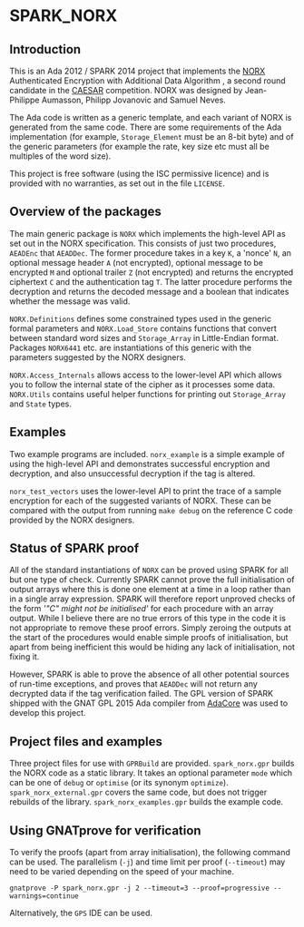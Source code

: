 # SPARK_NORX

## Introduction

This is an Ada 2012 / SPARK 2014 project that implements the
[NORX](https://norx.io/) Authenticated Encryption with Additional Data
Algorithm , a second round candidate in the
[CAESAR](http://competitions.cr.yp.to/caesar.html) competition. NORX was
designed by Jean-Philippe Aumasson, Philipp Jovanovic and Samuel Neves.

The Ada code is written as a generic template, and each variant of NORX is
generated from the same code. There are some requirements of the Ada
implementation (for example, `Storage_Element` must be an 8-bit byte) and of
the generic parameters (for example the rate, key size etc must all be
multiples of the word size).

This project is free software (using the ISC permissive licence) and is
provided with no warranties, as set out in the file `LICENSE`.

## Overview of the packages

The main generic package is `NORX` which implements the high-level API as set
out in the NORX specification. This consists of just two procedures, `AEADEnc`
that `AEADDec`. The former procedure takes in a key `K`, a 'nonce' `N`, an
optional message header `A` (not encrypted), optional message to be encrypted
`M` and optional trailer `Z` (not encrypted) and returns the encrypted
ciphertext `C` and the authentication tag `T`. The latter procedure performs
the decryption and returns the decoded message and a boolean that indicates
whether the message was valid.

`NORX.Definitions` defines some constrained types used in the generic formal
parameters and `NORX.Load_Store` contains functions that convert between
standard word sizes and `Storage_Array` in Little-Endian format. Packages
`NORX6441` etc. are instantiations of this generic with the parameters
suggested by the NORX designers.

`NORX.Access_Internals` allows access to the lower-level API which allows you
to follow the internal state of the cipher as it processes some data.
`NORX.Utils` contains useful helper functions for printing out `Storage_Array`
and `State` types.

## Examples

Two example programs are included. `norx_example` is a simple example of using
the high-level API and demonstrates successful encryption and decryption, and
also unsuccessful decryption if the tag is altered.

`norx_test_vectors` uses the lower-level API to print the trace of a sample
encryption for each of the suggested variants of NORX. These can be compared
with the output from running `make debug` on the reference C code provided by
the NORX designers.

## Status of SPARK proof

All of the standard instantiations of `NORX` can be proved using SPARK for all
but one type of check. Currently SPARK cannot prove the full initialisation of
output arrays where this is done one element at a time in a loop rather than
in a single array expression. SPARK will therefore report unproved checks of
the form _'"C" might not be initialised'_ for each procedure with an array
output. While I believe there are no true errors of this type in the code it
is not appropriate to remove these proof errors. Simply zeroing the outputs at
the start of the procedures would enable simple proofs of initialisation, but
apart from being inefficient this would be hiding any lack of initialisation,
not fixing it.

However, SPARK is able to prove the absence of all other potential sources of
run-time exceptions, and proves that `AEADDec` will not return any decrypted
data if the tag verification failed. The GPL version of SPARK shipped with the
GNAT GPL 2015 Ada compiler from [AdaCore](http://libre.adacore.com/) was used
to develop this project.

## Project files and examples

Three project files for use with `GPRBuild` are provided. `spark_norx.gpr`
builds the NORX code as a static library. It takes an optional parameter
`mode` which can be one of `debug` or `optimise` (or its synonym `optimize`).
`spark_norx_external.gpr` covers the same code, but does not trigger rebuilds
of the library. `spark_norx_examples.gpr` builds the example code.

## Using GNATprove for verification

To verify the proofs (apart from array initialisation), the following command
can be used. The parallelism (`-j`) and time limit per proof (`--timeout`) may
need to be varied depending on the speed of your machine.

    gnatprove -P spark_norx.gpr -j 2 --timeout=3 --proof=progressive --warnings=continue

Alternatively, the `GPS` IDE can be used.
